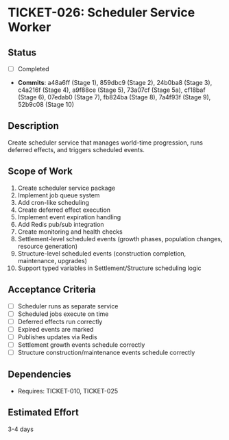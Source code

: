 # TICKET-026: Scheduler Service Worker

## Status

- [ ] Completed
- **Commits**: a48a6ff (Stage 1), 859dbc9 (Stage 2), 24b0ba8 (Stage 3), c4a216f (Stage 4), a9f88ce (Stage 5), 73a07cf (Stage 5a), cf18baf (Stage 6), 07edab0 (Stage 7), fb824ba (Stage 8), 7a4f93f (Stage 9), 52b9c08 (Stage 10)

## Description

Create scheduler service that manages world-time progression, runs deferred effects, and triggers scheduled events.

## Scope of Work

1. Create scheduler service package
2. Implement job queue system
3. Add cron-like scheduling
4. Create deferred effect execution
5. Implement event expiration handling
6. Add Redis pub/sub integration
7. Create monitoring and health checks
8. Settlement-level scheduled events (growth phases, population changes, resource generation)
9. Structure-level scheduled events (construction completion, maintenance, upgrades)
10. Support typed variables in Settlement/Structure scheduling logic

## Acceptance Criteria

- [ ] Scheduler runs as separate service
- [ ] Scheduled jobs execute on time
- [ ] Deferred effects run correctly
- [ ] Expired events are marked
- [ ] Publishes updates via Redis
- [ ] Settlement growth events schedule correctly
- [ ] Structure construction/maintenance events schedule correctly

## Dependencies

- Requires: TICKET-010, TICKET-025

## Estimated Effort

3-4 days
